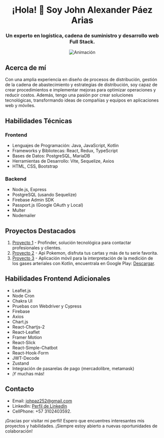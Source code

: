 <h1 align="center">¡Hola! 👋 Soy John Alexander Páez Arias</h1>
<h3 align="center">Un experto en logística, cadena de suministro y desarrollo web Full Stack.</h3>

<p align="center">
  <img src="jpcode.gif" alt="Animación" />
</p>

## Acerca de mí

Con una amplia experiencia en diseño de procesos de distribución, gestión de la cadena de abastecimiento y estrategias de distribución, soy capaz de crear procedimientos e implementar mejoras para optimizar operaciones y reducir costos. Además, tengo una pasión por crear soluciones tecnológicas, transformando ideas de compañías y equipos en aplicaciones web y móviles.

## Habilidades Técnicas

### Frontend

- Lenguajes de Programación: Java, JavaScript, Kotlin
- Frameworks y Bibliotecas: React, Redux, TypeScript
- Bases de Datos: PostgreSQL, MariaDB
- Herramientas de Desarrollo: Vite, Sequelize, Axios
- HTML, CSS, Bootstrap

### Backend

- Node.js, Express
- PostgreSQL (usando Sequelize)
- Firebase Admin SDK
- Passport.js (Google OAuth y Local)
- Multer
- Nodemailer

## Proyectos Destacados

1. [Proyecto 1](https://github.com/johpaz/Profinder.git) - Profinder, solución tecnológica para contactar profesionales y clientes.
2. [Proyecto 2](https://github.com/johpaz/api-pokemon.git) - Api Pokemon, disfruta tus cartas y más de tu serie favorita.
3. [Proyecto 3](https://github.com/johpaz/Arsmonitor.git) - Aplicación móvil para la interpretación de la medición de los gases arteriales con Kotlin, encuentrala en Google Play: [Descargar](https://play.google.com/store/apps/details?id=johpaz.monitor).

## Habilidades Frontend Adicionales

- Leaflet.js
- Node Cron
- Chakra UI
- Pruebas con Webdriver y Cypress
- Firebase
- Axios
- Chart.js
- React-Chartjs-2
- React-Leaflet
- Framer Motion
- React-Slick
- React-Simple-Chatbot
- React-Hook-Form
- JWT-Decode
- Zustand
- Integración de pasarelas de pago (mercadolibre, metamask)
- ¡Y muchas más!

## Contacto

- Email: johpaz252@gmail.com
- LinkedIn: [Perfil de LinkedIn](https://www.linkedin.com/in/john-alexander-paez-arias-543b0254/)
- CellPhone: +57 3102403592.

¡Gracias por visitar mi perfil! Espero que encuentres interesantes mis proyectos y habilidades. ¡Siempre estoy abierto a nuevas oportunidades de colaboración!
